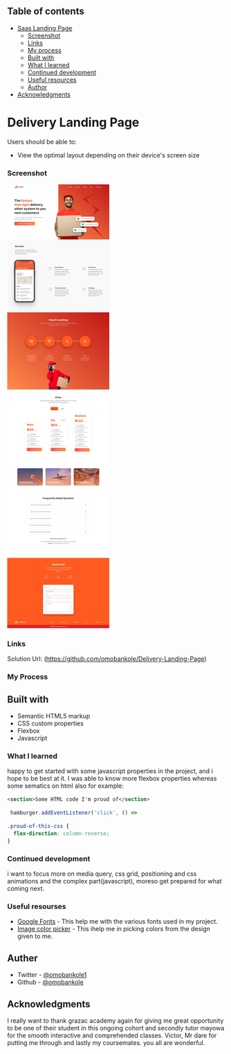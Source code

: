 ## Table of contents


- [Saas Landing Page](#Delivery-lannding-page)
  - [Screenshot](#screenshot)
  - [Links](#links)
  - [My process](#my-process)
  - [Built with](#built-with)
  - [What I learned](#what-i-learned)
  - [Continued development](#continued-development)
  - [Useful resources](#useful-resources)
  - [Author](#author)
- [Acknowledgments](#acknowledgments)


# Delivery Landing Page

Users should be able to:

- View the optimal layout depending on their device's screen size

### Screenshot

![](./Images/Design.jpeg)

### Links

Solution Url: (https://github.com/omobankole/Delivery-Landing-Page)

### My Process

## Built with

- Semantic HTML5 markup
- CSS custom properties
- Flexbox
- Javascript

### What I learned

happy to get started with some javascript properties in the project, and i hope to be best at it. I was able to know more flexbox properties whereas some sematics on html also for example:

```html
<section>Some HTML code I'm proud of</section>
```
```javascript
 hamburger.addEventListener('click', () =>
 ```
```css
.proud-of-this-css {
  flex-direction: column-reverse;
}
```

### Continued development

i want to focus more on media query, css grid, positioning and css animations and the complex part(javascript), moreso get prepared for what coming next.

### Useful resourses

- [Google Fonts](https://www.fonts.google.com) - This help me with the various fonts used in my project.
- [Image color picker](https://www.imagecolorpicker.com) - This ihelp me in picking colors from the design given to me.

## Auther

- Twitter - [@omobankole1](https://www.twitter.com/omobankole1)
- Github - [@omobankole](https://www.github.com/omobankole)

## Acknowledgments
 I really want to thank grazac academy again for giving me great opportunity to be one of their student in this ongoing cohort and secondly tutor mayowa for the smooth interactive and comprehended classes. Victor, Mr dare for putting me through and lastly my coursemates. you all are wonderful.